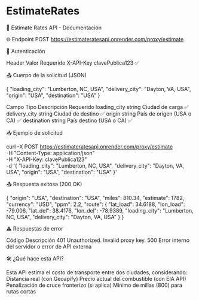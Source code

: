 # EstimateRates

📄 Estimate Rates API - Documentación

🌐 Endpoint
POST https://estimateratesapi.onrender.com/proxy/estimate

🔐 Autenticación

Header	       Valor	      Requerido
X-API-Key	 clavePublica123	   ✅

📤 Cuerpo de la solicitud (JSON)

{
  "loading_city": "Lumberton, NC, USA",
  "delivery_city": "Dayton, VA, USA",
  "origin": "USA",
  "destination": "USA"
}

Campo	          Tipo	   Descripción	         Requerido
loading_city	 string	  Ciudad de carga	           ✅
delivery_city	 string	  Ciudad de destino	         ✅
origin	       string	  País de origen (USA o CA)	 ✅
destination	   string	  País destino (USA o CA)	   ✅

📥 Ejemplo de solicitud

curl -X POST https://estimateratesapi.onrender.com/proxy/estimate \
  -H "Content-Type: application/json" \
  -H "X-API-Key: clavePublica123" \
  -d '{
        "loading_city": "Lumberton, NC, USA",
        "delivery_city": "Dayton, VA, USA",
        "origin": "USA",
        "destination": "USA"
      }'
      
📤 Respuesta exitosa (200 OK)

{
  "origin": "USA",
  "destination": "USA",
  "miles": 810.34,
  "estimate": 1782,
  "currency": "USD",
  "ppm": 2.2,
  "route": {
    "lat_load": 34.6188,
    "lon_load": -79.006,
    "lat_del": 38.4176,
    "lon_del": -78.9389,
    "loading_city": "Lumberton, NC, USA",
    "delivery_city": "Dayton, VA, USA"
  }
}

⚠️ Respuestas de error

Código	   Descripción
401	       Unauthorized. Invalid proxy key.
500	       Error interno del servidor o error de API externa

🛠️ ¿Qué hace esta API?

Esta API estima el costo de transporte entre dos ciudades, considerando:
Distancia real (con Geoapify)
Precio actual del combustible (con EIA API)
Penalización de cruce fronterizo (si aplica)
Mínimo de millas (800) para rutas cortas

